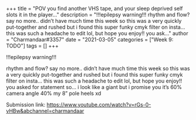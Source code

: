 +++
title = "POV you find another VHS tape, and your sleep deprived self slots it in the player…"
description = "!!!epilepsy warning!!!  rhythm and flow? say no more.. didn’t have much time this week so this was a very quickly put-together and rushed but i found this super funky cmyk filter on insta… this was such a headache to edit lol, but hope you enjoy!! you ask..."
author = "Charmandaar#3357"
date = "2021-03-05"
categories = ["Week 9: TODO"]
tags = []
+++

!!!epilepsy warning!!!

rhythm and flow? say no more.. didn’t have much time this week so this was a very quickly put-together and rushed but i found this super funky cmyk filter on insta… this was such a headache to edit lol, but hope you enjoy!! you asked for statement so… i look like a giant but i promise you it’s 60% camera angle 40% my 8” pole heels xd

Submission link: https://www.youtube.com/watch?v=rGs-0-vHBw&abchannel=charmandaar
